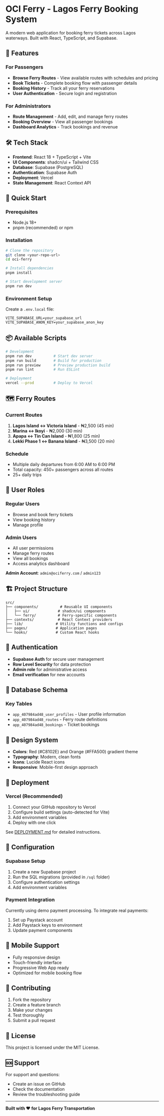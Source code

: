 # OCI Ferry - Lagos Ferry Booking System

A modern web application for booking ferry tickets across Lagos waterways. Built with React, TypeScript, and Supabase.

## 🚢 Features

### For Passengers
- **Browse Ferry Routes** - View available routes with schedules and pricing
- **Book Tickets** - Complete booking flow with passenger details
- **Booking History** - Track all your ferry reservations
- **User Authentication** - Secure login and registration

### For Administrators
- **Route Management** - Add, edit, and manage ferry routes
- **Booking Overview** - View all passenger bookings
- **Dashboard Analytics** - Track bookings and revenue

## 🛠️ Tech Stack

- **Frontend**: React 18 + TypeScript + Vite
- **UI Components**: shadcn/ui + Tailwind CSS
- **Database**: Supabase (PostgreSQL)
- **Authentication**: Supabase Auth
- **Deployment**: Vercel
- **State Management**: React Context API

## 🚀 Quick Start

### Prerequisites
- Node.js 18+ 
- pnpm (recommended) or npm

### Installation
```bash
# Clone the repository
git clone <your-repo-url>
cd oci-ferry

# Install dependencies
pnpm install

# Start development server
pnpm run dev
```

### Environment Setup
Create a `.env.local` file:
```env
VITE_SUPABASE_URL=your_supabase_url
VITE_SUPABASE_ANON_KEY=your_supabase_anon_key
```

## 📦 Available Scripts

```bash
# Development
pnpm run dev          # Start dev server
pnpm run build        # Build for production
pnpm run preview      # Preview production build
pnpm run lint         # Run ESLint

# Deployment
vercel --prod         # Deploy to Vercel
```

## 🗺️ Ferry Routes

### Current Routes
1. **Lagos Island ↔ Victoria Island** - ₦2,500 (45 min)
2. **Marina ↔ Ikoyi** - ₦2,000 (30 min)  
3. **Apapa ↔ Tin Can Island** - ₦1,800 (25 min)
4. **Lekki Phase 1 ↔ Banana Island** - ₦3,500 (20 min)

### Schedule
- Multiple daily departures from 6:00 AM to 6:00 PM
- Total capacity: 450+ passengers across all routes
- 25+ daily trips

## 👥 User Roles

### Regular Users
- Browse and book ferry tickets
- View booking history
- Manage profile

### Admin Users
- All user permissions
- Manage ferry routes
- View all bookings
- Access analytics dashboard

**Admin Account**: `admin@ociferry.com` / `admin123`

## 🏗️ Project Structure

```
src/
├── components/          # Reusable UI components
│   ├── ui/             # shadcn/ui components
│   └── ferry/          # Ferry-specific components
├── contexts/           # React Context providers
├── lib/               # Utility functions and configs
├── pages/             # Application pages
└── hooks/             # Custom React hooks
```

## 🔐 Authentication

- **Supabase Auth** for secure user management
- **Row Level Security** for data protection
- **Admin role** for administrative access
- **Email verification** for new accounts

## 💾 Database Schema

### Key Tables
- `app_407984ad48_user_profiles` - User profile information
- `app_407984ad48_routes` - Ferry route definitions
- `app_407984ad48_bookings` - Ticket bookings

## 🎨 Design System

- **Colors**: Red (#C8102E) and Orange (#FFA500) gradient theme
- **Typography**: Modern, clean fonts
- **Icons**: Lucide React icons
- **Responsive**: Mobile-first design approach

## 🚀 Deployment

### Vercel (Recommended)
1. Connect your GitHub repository to Vercel
2. Configure build settings (auto-detected for Vite)
3. Add environment variables
4. Deploy with one click

See [DEPLOYMENT.md](./DEPLOYMENT.md) for detailed instructions.

## 🔧 Configuration

### Supabase Setup
1. Create a new Supabase project
2. Run the SQL migrations (provided in `/sql` folder)
3. Configure authentication settings
4. Add environment variables

### Payment Integration
Currently using demo payment processing. To integrate real payments:
1. Set up Paystack account
2. Add Paystack keys to environment
3. Update payment components

## 📱 Mobile Support

- Fully responsive design
- Touch-friendly interface
- Progressive Web App ready
- Optimized for mobile booking flow

## 🤝 Contributing

1. Fork the repository
2. Create a feature branch
3. Make your changes
4. Test thoroughly
5. Submit a pull request

## 📄 License

This project is licensed under the MIT License.

## 🆘 Support

For support and questions:
- Create an issue on GitHub
- Check the documentation
- Review the troubleshooting guide

---

**Built with ❤️ for Lagos Ferry Transportation**